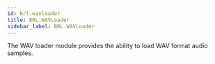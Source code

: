 ```yaml
---
id: brl.wavloader
title: BRL.WAVLoader
sidebar_label: BRL.WAVLoader
---
```



The WAV loader module provides the ability to load WAV format audio samples.


